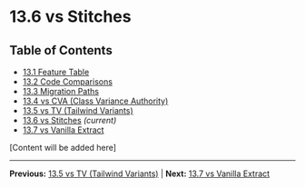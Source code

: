 # 13.6 vs Stitches

## Table of Contents
- [13.1 Feature Table](./13.1-feature-table.md)
- [13.2 Code Comparisons](./13.2-code-comparisons.md)
- [13.3 Migration Paths](./13.3-migration-paths.md)
- [13.4 vs CVA (Class Variance Authority)](./13.4-vs-cva-class-variance-authority.md)
- [13.5 vs TV (Tailwind Variants)](./13.5-vs-tv-tailwind-variants.md)
- [13.6 vs Stitches](./13.6-vs-stitches.md) *(current)*
- [13.7 vs Vanilla Extract](./13.7-vs-vanilla-extract.md)

[Content will be added here]

---

**Previous:** [13.5 vs TV (Tailwind Variants)](./13.5-vs-tv-tailwind-variants.md) | **Next:** [13.7 vs Vanilla Extract](./13.7-vs-vanilla-extract.md)

